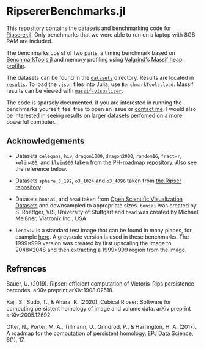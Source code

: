 # RipsererBenchmarks.jl

This repository contains the datasets and benchmarking code for
[Ripserer.jl](https://github.com/mtsch/Ripserer.jl). Only benchmarks that we were able to
run on a laptop with 8GB RAM are included.

The benchmarks cosist of two parts, a timing benchmark based on
[BenchmarkTools.jl](https://github.com/JuliaCI/BenchmarkTools.jl/) and memory profiling
using [Valgrind's Massif heap
profiler](https://www.valgrind.org/docs/manual/ms-manual.html).

The datasets can be found in the [`datasets`](datasets) directory. Results are located in
[`results`](results). To load the `.json` files into Julia, use
`BenchmarkTools.load`. Massif results can be viewed with
[`massif-visualizer`](https://github.com/KDE/massif-visualizer).

The code is sparsely documented. If you are interested in running the benchmarks yourself,
feel free to open an issue or [contact me](mailto:matijacufar@gmail.com). I would also be
interested in seeing results on larger datasets perfomed on a more powerful computer.

## Acknowledgements

* Datasets `celegans`, `hiv`, `dragon1000`, `dragon2000`, `random16`, `fract-r`, `kelin400`,
  and `klein900` taken from [the PH-roadmap
  repository](https://github.com/n-otter/PH-roadmap). Also see the reference below.

* Datasets `sphere_3_192`, `o3_1024` and `o3_4096` taken from
  [the Ripser repository](https://github.com/Ripser/ripser).

* Datasets `bonsai`, and `head` taken from [Open Scientific Visualization
  Datasets](https://klacansky.com/open-scivis-datasets/) and downsampled to appropriate
  sizes. `bonsai` was created by S. Roettger, VIS, University of Stuttgart and `head` was
  created by Michael Meißner, Viatronix Inc., USA.

* `lena512` is a standard test image that can be found in many places, for example
  [here](https://en.wikipedia.org/wiki/Lenna#/media/File:Lenna_(test_image).png). A
  greyscale version is used in these benchmarks. The 1999×999 version was created by first
  upscaling the image to 2048×2048 and then extracting a 1999×999 region from the image.

## Refrences

Bauer, U. (2019). Ripser: efficient computation of Vietoris-Rips persistence barcodes. arXiv
preprint arXiv:1908.02518.

Kaji, S., Sudo, T., & Ahara, K. (2020). Cubical Ripser: Software for computing persistent
homology of image and volume data. arXiv preprint arXiv:2005.12692.

Otter, N., Porter, M. A., Tillmann, U., Grindrod, P., & Harrington, H. A. (2017). A roadmap
for the computation of persistent homology. EPJ Data Science, 6(1), 17.
